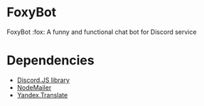 # FoxyBot
FoxyBot :fox: A funny and functional chat bot for Discord service

# Dependencies
* [Discord.JS library](https://github.com/hydrabolt/discord.js)
* [NodeMailer](http://nodemailer.com)
* [Yandex.Translate](https://github.com/nkt/yandex.translate)

